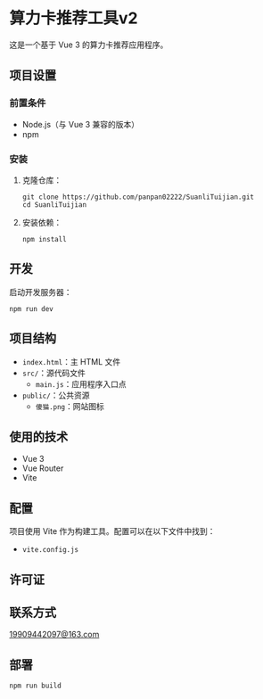 # 算力卡推荐工具v2

这是一个基于 Vue 3 的算力卡推荐应用程序。

## 项目设置

### 前置条件

- Node.js（与 Vue 3 兼容的版本）
- npm

### 安装

1. 克隆仓库：
   ```
   git clone https://github.com/panpan02222/SuanliTuijian.git
   cd SuanliTuijian
   ```

2. 安装依赖：
   ```
   npm install
   ```


## 开发

启动开发服务器：
```
npm run dev
```


## 项目结构

- `index.html`：主 HTML 文件
- `src/`：源代码文件
  - `main.js`：应用程序入口点
- `public/`：公共资源
  - `傻猫.png`：网站图标

## 使用的技术

- Vue 3
- Vue Router
- Vite

## 配置

项目使用 Vite 作为构建工具。配置可以在以下文件中找到：
- `vite.config.js`

## 许可证



## 联系方式

[19909442097@163.com](19909442097@163.com)

## 部署

```
npm run build
```

